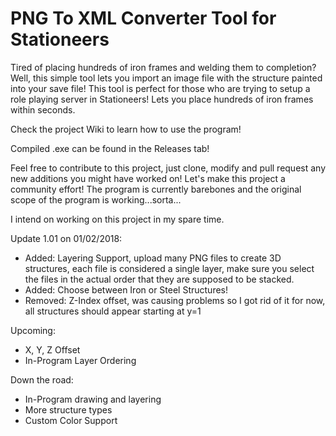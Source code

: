 # PNG To XML Converter Tool for Stationeers
Tired of placing hundreds of iron frames and welding them to completion? Well, this simple tool lets you import an image file with the structure painted into your save file! This tool is perfect for those who are trying to setup a role playing server in Stationeers! Lets  you place hundreds of iron frames within seconds.

Check the project Wiki to learn how to use the program!

Compiled .exe can be found in the Releases tab!

Feel free to contribute to this project, just clone, modify and pull request any new additions you might have worked on!
Let's make this project a community effort! The program is currently barebones and the original scope of the program is working...sorta...

I intend on working on this project in my spare time.

Update 1.01 on 01/02/2018:
- Added: Layering Support, upload many PNG files to create 3D structures, each file is considered a single layer, make sure you select the files in the actual order that they are supposed to be stacked.
- Added: Choose between Iron or Steel Structures!
- Removed: Z-Index offset, was causing problems so I got rid of it for now, all structures should appear starting at y=1

Upcoming:
- X, Y, Z Offset
- In-Program Layer Ordering

Down the road:
 - In-Program drawing and layering
 - More structure types
 - Custom Color Support
